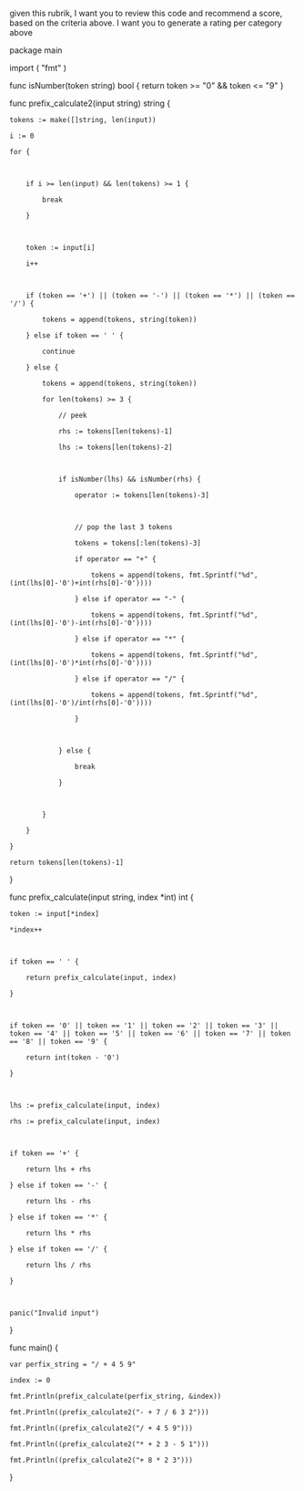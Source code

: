 given this rubrik, I want you to review this code and recommend a score, based on the criteria above. I want you to generate a rating per category above

package main

import (
    "fmt"
)

func isNumber(token string) bool { return token >= "0" && token <= "9" }

func prefix_calculate2(input string) string {

    tokens := make([]string, len(input))

    i := 0

    for {



        if i >= len(input) && len(tokens) >= 1 {

            break

        }



        token := input[i]

        i++



        if (token == '+') || (token == '-') || (token == '*') || (token == '/') {

            tokens = append(tokens, string(token))

        } else if token == ' ' {

            continue

        } else {

            tokens = append(tokens, string(token))

            for len(tokens) >= 3 {

                // peek

                rhs := tokens[len(tokens)-1]

                lhs := tokens[len(tokens)-2]



                if isNumber(lhs) && isNumber(rhs) {

                    operator := tokens[len(tokens)-3]



                    // pop the last 3 tokens

                    tokens = tokens[:len(tokens)-3]

                    if operator == "+" {

                        tokens = append(tokens, fmt.Sprintf("%d", (int(lhs[0]-'0')+int(rhs[0]-'0'))))

                    } else if operator == "-" {

                        tokens = append(tokens, fmt.Sprintf("%d", (int(lhs[0]-'0')-int(rhs[0]-'0'))))

                    } else if operator == "*" {

                        tokens = append(tokens, fmt.Sprintf("%d", (int(lhs[0]-'0')*int(rhs[0]-'0'))))

                    } else if operator == "/" {

                        tokens = append(tokens, fmt.Sprintf("%d", (int(lhs[0]-'0')/int(rhs[0]-'0'))))

                    }



                } else {

                    break

                }



            }

        }

    }

    return tokens[len(tokens)-1]

}

func prefix_calculate(input string, index *int) int {

    token := input[*index]

    *index++



    if token == ' ' {

        return prefix_calculate(input, index)

    }



    if token == '0' || token == '1' || token == '2' || token == '3' || token == '4' || token == '5' || token == '6' || token == '7' || token == '8' || token == '9' {

        return int(token - '0')

    }



    lhs := prefix_calculate(input, index)

    rhs := prefix_calculate(input, index)



    if token == '+' {

        return lhs + rhs

    } else if token == '-' {

        return lhs - rhs

    } else if token == '*' {

        return lhs * rhs

    } else if token == '/' {

        return lhs / rhs

    }



    panic("Invalid input")

}

func main() {



    var perfix_string = "/ + 4 5 9"

    index := 0

    fmt.Println(prefix_calculate(perfix_string, &index))

    fmt.Println((prefix_calculate2("- + 7 / 6 3 2")))

    fmt.Println((prefix_calculate2("/ + 4 5 9")))

    fmt.Println((prefix_calculate2("* + 2 3 - 5 1")))

    fmt.Println((prefix_calculate2("+ 8 * 2 3")))

}

